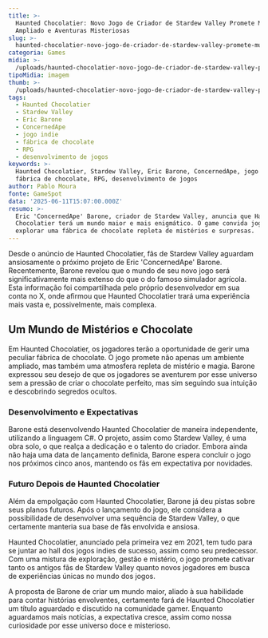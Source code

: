 ```yaml
---
title: >-
  Haunted Chocolatier: Novo Jogo de Criador de Stardew Valley Promete Mundo
  Ampliado e Aventuras Misteriosas
slug: >-
  haunted-chocolatier-novo-jogo-de-criador-de-stardew-valley-promete-mundo-ampliado-e-aventuras-misteriosas
categoria: Games
midia: >-
  /uploads/haunted-chocolatier-novo-jogo-de-criador-de-stardew-valley-promete-mundo-ampliado-e-aventuras-misteriosas-thumb.jpg
tipoMidia: imagem
thumb: >-
  /uploads/haunted-chocolatier-novo-jogo-de-criador-de-stardew-valley-promete-mundo-ampliado-e-aventuras-misteriosas-thumb.jpg
tags:
  - Haunted Chocolatier
  - Stardew Valley
  - Eric Barone
  - ConcernedApe
  - jogo indie
  - fábrica de chocolate
  - RPG
  - desenvolvimento de jogos
keywords: >-
  Haunted Chocolatier, Stardew Valley, Eric Barone, ConcernedApe, jogo indie,
  fábrica de chocolate, RPG, desenvolvimento de jogos
author: Pablo Moura
fonte: GameSpot
data: '2025-06-11T15:07:00.000Z'
resumo: >-
  Eric 'ConcernedApe' Barone, criador de Stardew Valley, anuncia que Haunted
  Chocolatier terá um mundo maior e mais enigmático. O game convida jogadores a
  explorar uma fábrica de chocolate repleta de mistérios e surpresas.
---
```


Desde o anúncio de Haunted Chocolatier, fãs de Stardew Valley aguardam ansiosamente o próximo projeto de Eric 'ConcernedApe' Barone. Recentemente, Barone revelou que o mundo de seu novo jogo será significativamente mais extenso do que o do famoso simulador agrícola. Esta informação foi compartilhada pelo próprio desenvolvedor em sua conta no X, onde afirmou que Haunted Chocolatier trará uma experiência mais vasta e, possivelmente, mais complexa.

## Um Mundo de Mistérios e Chocolate

Em Haunted Chocolatier, os jogadores terão a oportunidade de gerir uma peculiar fábrica de chocolate. O jogo promete não apenas um ambiente ampliado, mas também uma atmosfera repleta de mistério e magia. Barone expressou seu desejo de que os jogadores se aventurem por esse universo sem a pressão de criar o chocolate perfeito, mas sim seguindo sua intuição e descobrindo segredos ocultos.

### Desenvolvimento e Expectativas

Barone está desenvolvendo Haunted Chocolatier de maneira independente, utilizando a linguagem C#. O projeto, assim como Stardew Valley, é uma obra solo, o que realça a dedicação e o talento do criador. Embora ainda não haja uma data de lançamento definida, Barone espera concluir o jogo nos próximos cinco anos, mantendo os fãs em expectativa por novidades.

### Futuro Depois de Haunted Chocolatier

Além da empolgação com Haunted Chocolatier, Barone já deu pistas sobre seus planos futuros. Após o lançamento do jogo, ele considera a possibilidade de desenvolver uma sequência de Stardew Valley, o que certamente manteria sua base de fãs envolvida e ansiosa.

Haunted Chocolatier, anunciado pela primeira vez em 2021, tem tudo para se juntar ao hall dos jogos indies de sucesso, assim como seu predecessor. Com uma mistura de exploração, gestão e mistério, o jogo promete cativar tanto os antigos fãs de Stardew Valley quanto novos jogadores em busca de experiências únicas no mundo dos jogos.

A proposta de Barone de criar um mundo maior, aliado à sua habilidade para contar histórias envolventes, certamente fará de Haunted Chocolatier um título aguardado e discutido na comunidade gamer. Enquanto aguardamos mais notícias, a expectativa cresce, assim como nossa curiosidade por esse universo doce e misterioso.
